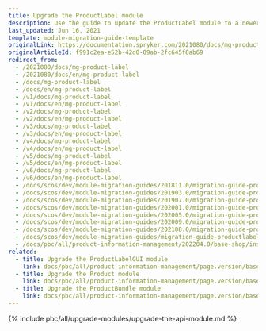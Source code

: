 ```yaml
---
title: Upgrade the ProductLabel module
description: Use the guide to update the ProductLabel module to a newer version.
last_updated: Jun 16, 2021
template: module-migration-guide-template
originalLink: https://documentation.spryker.com/2021080/docs/mg-product-label
originalArticleId: f991c2ea-e52b-42d0-89ab-2fc645f8ab69
redirect_from:
  - /2021080/docs/mg-product-label
  - /2021080/docs/en/mg-product-label
  - /docs/mg-product-label
  - /docs/en/mg-product-label
  - /v1/docs/mg-product-label
  - /v1/docs/en/mg-product-label
  - /v2/docs/mg-product-label
  - /v2/docs/en/mg-product-label
  - /v3/docs/mg-product-label
  - /v3/docs/en/mg-product-label
  - /v4/docs/mg-product-label
  - /v4/docs/en/mg-product-label
  - /v5/docs/mg-product-label
  - /v5/docs/en/mg-product-label
  - /v6/docs/mg-product-label
  - /v6/docs/en/mg-product-label
  - /docs/scos/dev/module-migration-guides/201811.0/migration-guide-productlabel.html
  - /docs/scos/dev/module-migration-guides/201903.0/migration-guide-productlabel.html
  - /docs/scos/dev/module-migration-guides/201907.0/migration-guide-productlabel.html
  - /docs/scos/dev/module-migration-guides/202001.0/migration-guide-productlabel.html
  - /docs/scos/dev/module-migration-guides/202005.0/migration-guide-productlabel.html
  - /docs/scos/dev/module-migration-guides/202009.0/migration-guide-productlabel.html
  - /docs/scos/dev/module-migration-guides/202108.0/migration-guide-productlabel.html
  - /docs/scos/dev/module-migration-guides/migration-guide-productlabel.html
  - /docs/pbc/all/product-information-management/202204.0/base-shop/install-and-upgrade/upgrade-modules/upgrade-the-productlabel-module.html
related:
  - title: Upgrade the ProductLabelGUI module
    link: docs/pbc/all/product-information-management/page.version/base-shop/install-and-upgrade/upgrade-modules/upgrade-the-productlabelgui-module.html
  - title: Upgrade the Product module
    link: docs/pbc/all/product-information-management/page.version/base-shop/install-and-upgrade/upgrade-modules/upgrade-the-product-module.html
  - title: Upgrade the ProductBundle module
    link: docs/pbc/all/product-information-management/page.version/base-shop/install-and-upgrade/upgrade-modules/upgrade-the-productbundle-module.html
---
```


{% include pbc/all/upgrade-modules/upgrade-the-api-module.md %} <!-- To edit, see /_includes/pbc/all/upgrade-modules/upgrade-the-api-module.md -->
